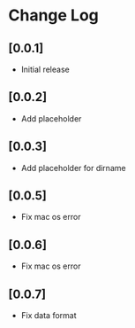 # Change Log

## [0.0.1]

- Initial release

## [0.0.2]

- Add placeholder

## [0.0.3]

- Add placeholder for dirname

## [0.0.5]

- Fix mac os error

## [0.0.6]

- Fix mac os error

## [0.0.7]

- Fix data format
